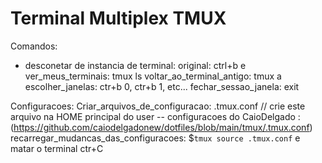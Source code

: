 # Terminal Multiplex TMUX

Comandos:
- desconetar de instancia de terminal: original: ctrl+b e
ver_meus_terminais: tmux ls
voltar_ao_terminal_antigo: tmux a
escolher_janelas: ctr+b 0, ctr+b 1, etc... 
fechar_sessao_janela: exit

Configuracoes:
Criar_arquivos_de_configuracao:  .tmux.conf // crie este arquivo na HOME principal do user
 -- configuracoes do CaioDelgado : (https://github.com/caiodelgadonew/dotfiles/blob/main/tmux/.tmux.conf)
    recarregar_mudancas_das_configuracoes: $`tmux source .tmux.conf` e matar o terminal ctr+C
